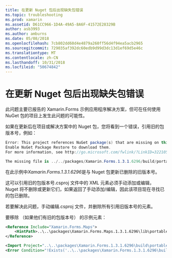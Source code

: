 ```yaml
---
title: 在更新 Nuget 包后出现缺失包错误
ms.topic: troubleshooting
ms.prod: xamarin
ms.assetid: D61CC966-1D4A-49A5-8A6F-41572E28329B
author: asb3993
ms.author: amburns
ms.date: 05/08/2018
ms.openlocfilehash: 7cb802dd60d4e4879a260ff56d4f94ea5acb2965
ms.sourcegitcommit: 729035af392dc60edb9d99d3dc13d1ef69d5e46c
ms.translationtype: MT
ms.contentlocale: zh-CN
ms.lasthandoff: 10/31/2018
ms.locfileid: "50674842"
---
```

# <a name="missing-packages-error-after-updating-nuget-packages"></a>在更新 Nuget 包后出现缺失包错误

此问题主要已报告的 Xamarin.Forms 示例应用程序解决方案，但可在任何使用 NuGet 包的项目上发生此问题的可能性。 

如果在更新后在项目或解决方案中的 Nuget 包，您将看到一个错误，引用旧的包版本号，例如：

```csharp
Error: This project references NuGet package(s) that are missing on this computer.
Enable NuGet Package Restore to download them.  
For more information, see http://go.microsoft.com/fwlink/?LinkID=322105

The missing file is ../../packages/Xamarin.Forms.1.3.1.6296/build/portable-win+net45+wp80+MonoAndroid10+MonoTouch10+Xamarin.iOS10/Xamarin.Forms.targets. (FormsGallery)
```

在此示例中*Xamarin.Forms.1.3.1.6296*是与 Nuget 包更新已删除的旧版本号。

这可以引用旧的包版本号.csproj 文件中的 XML 元素必须手动添加或编辑，Nuget 将不删除或更新它们，如果返回了手动添加/编辑，因此该项目现在寻找已的包已删除。 

若要解决此问题，手动编辑.csproj 文件，并删除所有引用旧版本号的元素。 

要移除 （如果他们有旧的包版本号） 的示例元素：

```xml
<Reference Include="Xamarin.Forms.Maps">
    <HintPath>..\..\packages\Xamarin.Forms.Maps.1.3.1.6296\lib\portable-win+net45+wp80+MonoAndroid10+MonoTouch10+Xamarin.iOS10\Xamarin.Forms.Maps.dll</HintPath>
</Reference>

<Import Project="..\..\packages\Xamarin.Forms.1.3.1.6296\build\portable-win+net45+wp80+MonoAndroid10+MonoTouch10+Xamarin.iOS10\Xamarin.Forms.targets" Condition="Exists('..\..\packages\Xamarin.Forms.1.3.1.6296\build\portable-win+net45+wp80+MonoAndroid10+MonoTouch10+Xamarin.iOS10\Xamarin.Forms.targets')" />
<Error Condition="!Exists('..\..\packages\Xamarin.Forms.1.3.1.6296\build\portable-win+net45+wp80+MonoAndroid10+MonoTouch10+Xamarin.iOS10\Xamarin.Forms.targets')" Text="$([System.String]::Format('$(ErrorText)', '..\..\packages\Xamarin.Forms.1.3.1.6296\build\portable-win+net45+wp80+MonoAndroid10+MonoTouch10+Xamarin.iOS10\Xamarin.Forms.targets'))" />
```